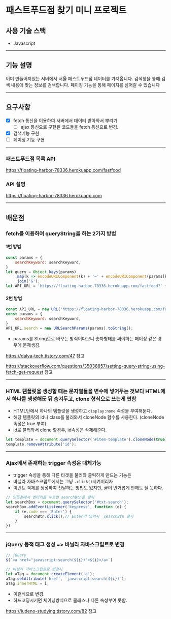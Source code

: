 # 패스트푸드점 찾기 미니 프로젝트

## 사용 기술 스택
- Javascript

---

## 기능 설명
이미 만들어져있는 서버에서 서울 패스트푸드점 데이터를 가져옵니다. 
검색창을 통해 검색 내용에 맞는 정보를 검색합니다. 
페이징 기능을 통해 페이지를 넘어갈 수 있습니다 

---

## 요구사항
- [X] fetch 통신을 이용하여 서버에서 데이터 받아와서 뿌리기
  - [ ] ajax 통신으로 구현된 코드들을 fetch 통신으로 변경.
- [X] 검색기능 구현
- [ ] 페이징 기능 구현

---

### 패스트푸드점 목록 API
https://floating-harbor-78336.herokuapp.com/fastfood

### API 설명
https://floating-harbor-78336.herokuapp.com

---

## 배운점

### fetch를 이용하여 queryString을 하는 2가지 방법
#### 1번 방법
```js
const params = {
    searchKeyword: searchKeyword,
}
let query = Object.keys(params)
    .map(k => encodeURIComponent(k) + '=' + encodeURIComponent(params[k]))
    .join('&');
let API_URL = 'https://floating-harbor-78336.herokuapp.com/fastfood?' + query;
```

#### 2번 방법
```js
const API_URL = new URL('https://floating-harbor-78336.herokuapp.com/fastfood');
const params = {
    searchKeyword: searchKeyword,
}
API_URL.search = new URLSearchParams(params).toString();
```
- params를 String으로 바꾸는 방식이다보니 숫자형태를 써야하는 페이징 같은 경우에 문제생김. 

https://dalya-tech.tistory.com/47 참고

https://stackoverflow.com/questions/35038857/setting-query-string-using-fetch-get-request 참고

---

### HTML 템플릿을 생성할 때는 문자열들을 변수에 넣어두는 것보다 HTML에서 하나를 생성해둔 뒤 숨겨두고, clone 형식으로 쓰는게 편함

- HTML단에서 하나의 템플릿을 생성하고 `display:none` 속성을 부여해둔다. 
- 해당 템플릿의 id나 class를 불러와서 cloneNode 함수를 사용한다. (cloneNode 속성은 true 부여)
- id로 불러와서 clone 할경우, id속성은 삭제해준다. 
```js
let template = document.querySelector('#item-template').cloneNode(true);
template.removeAttribute('id');
```

---

### Ajax에서 존재하는 trigger 속성은 대체가능
* trigger 속성을 통해 다른 타겟을 불러와 클릭하게 만드는 기능은
* 바닐라 자바스크립트에서는 그냥 `.click()`시켜버리자
* 이벤트 객체를 생성하여 전달하는 방법도 있지만, 굳이 번거롭게 안해도 될 듯하다. 
```js
// 인풋창에서 엔터키를 누르면 searchBtn을 클릭
let searchBox = document.querySelector('#txt-search');
searchBox.addEventListener('keypress', function (e) {
    if (e.code === 'Enter') {
        searchBtn.click();// Enter키 입력시  searchBtn 클릭
    }
})
```

---

### jQuery 동적 태그 생성 => 바닐라 자바스크립트로 변경
```js
// jQuery
$(`<a href="javascript:search(${i})">${i}</a>`)

// 바닐라 자바스크립트로 변경시
let aTag = document.createElement('a');
aTag.setAttribute('href', `javascript:search(${i})`);
aTag.innerHTML = i;
```
* 이런식으로 변경. 
* 하드코딩시키면 체이닝방식으로 클래스나 다른 속성부여 못함. 

https://ludeno-studying.tistory.com/82 참고